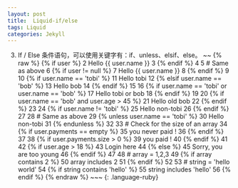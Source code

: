 ```yaml
---
layout: post
title:  Liquid-if/else
tags: Liquid
categories: Jekyll
---
```


3. If / Else
条件语句，可以使用关键字有：if、unless、elsif、else。
\~\~
{% raw %}
{% if user %}
 2   Hello {{ user.name }}
 3 {% endif %}
 4 
 5 # Same as above
 6 {% if user != null %}
 7   Hello {{ user.name }}
 8 {% endif %}
 9 
10 {% if user.name == 'tobi' %}
11   Hello tobi
12 {% elsif user.name == 'bob' %}
13   Hello bob
14 {% endif %}
15 
16 {% if user.name == 'tobi' or user.name == 'bob' %}
17   Hello tobi or bob
18 {% endif %}
19 
20 {% if user.name == 'bob' and user.age \> 45 %}
21   Hello old bob
22 {% endif %}
23 
24 {% if user.name != 'tobi' %}
25   Hello non-tobi
26 {% endif %}
27 
28 # Same as above
29 {% unless user.name == 'tobi' %}
30   Hello non-tobi
31 {% endunless %}
32 
33 # Check for the size of an array
34 {% if user.payments == empty %}
35    you never paid !
36 {% endif %}
37 
38 {% if user.payments.size \> 0  %}
39    you paid !
40 {% endif %}
41 
42 {% if user.age \> 18 %}
43    Login here
44 {% else %}
45    Sorry, you are too young
46 {% endif %}
47 
48 # array = 1,2,3
49 {% if array contains 2 %}
50    array includes 2
51 {% endif %}
52 
53 # string = 'hello world'
54 {% if string contains 'hello' %}
55    string includes 'hello'
56 {% endif %}
{% endraw %}
\~\~\~
{: .language-ruby}